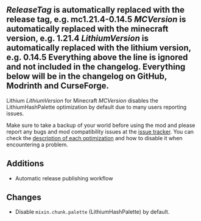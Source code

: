 _ReleaseTag_ is automatically replaced with the release tag, e.g. mc1.21.4-0.14.5
_MCVersion_ is automatically replaced with the minecraft version, e.g. 1.21.4
_LithiumVersion_ is automatically replaced with the lithium version, e.g. 0.14.5
Everything above the line is ignored and not included in the changelog. Everything below will be in the
changelog on GitHub, Modrinth and CurseForge.
----------
Lithium _LithiumVersion_ for Minecraft _MCVersion_ disables the LithiumHashPalette optimization by default due to many users reporting issues.

Make sure to take a backup of your world before using the mod and please report any bugs and mod compatibility issues at the [issue tracker](https://github.com/CaffeineMC/lithium-fabric/issues). You can check the [description of each optimization](https://github.com/CaffeineMC/lithium/blob/_ReleaseTag_/lithium-mixin-config.md) and how to disable it when encountering a problem.

## Additions
- Automatic release publishing workflow

## Changes
- Disable `mixin.chunk.palette` (LithiumHashPalette) by default.